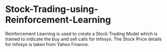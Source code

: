 # Stock-Trading-using-Reinforcement-Learning
Reinforcement Learning is used to create a Stock Trading Model which is trained to indicate the buy and sell calls for Infosys.
The Stock Price details for Infosys is taken from Yahoo Finance.
